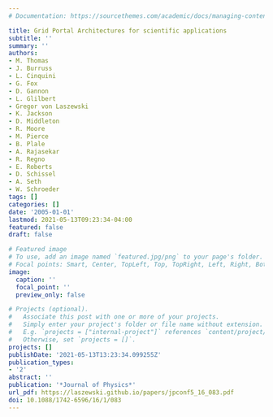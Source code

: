 ```yaml
---
# Documentation: https://sourcethemes.com/academic/docs/managing-content/

title: Grid Portal Architectures for scientific applications
subtitle: ''
summary: ''
authors:
- M. Thomas
- J. Burruss
- L. Cinquini
- G. Fox
- D. Gannon
- L. Glilbert
- Gregor von Laszewski
- K. Jackson
- D. Middleton
- R. Moore
- M. Pierce
- B. Plale
- A. Rajasekar
- R. Regno
- E. Roberts
- D. Schissel
- A. Seth
- W. Schroeder
tags: []
categories: []
date: '2005-01-01'
lastmod: 2021-05-13T09:23:34-04:00
featured: false
draft: false

# Featured image
# To use, add an image named `featured.jpg/png` to your page's folder.
# Focal points: Smart, Center, TopLeft, Top, TopRight, Left, Right, BottomLeft, Bottom, BottomRight.
image:
  caption: ''
  focal_point: ''
  preview_only: false

# Projects (optional).
#   Associate this post with one or more of your projects.
#   Simply enter your project's folder or file name without extension.
#   E.g. `projects = ["internal-project"]` references `content/project/deep-learning/index.md`.
#   Otherwise, set `projects = []`.
projects: []
publishDate: '2021-05-13T13:23:34.099255Z'
publication_types:
- '2'
abstract: ''
publication: '*Journal of Physics*'
url_pdf: https://laszewski.github.io/papers/jpconf5_16_083.pdf
doi: 10.1088/1742-6596/16/1/083
---
```

